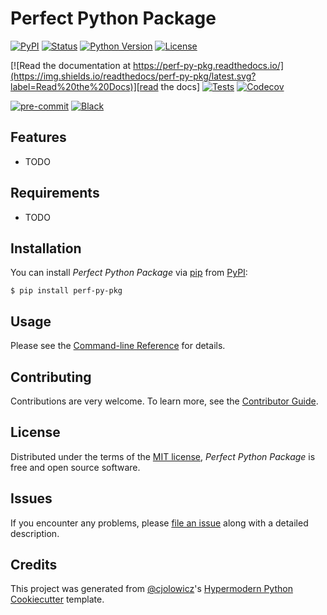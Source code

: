 # Perfect Python Package

[![PyPI](https://img.shields.io/pypi/v/perf-py-pkg.svg)][pypi_]
[![Status](https://img.shields.io/pypi/status/perf-py-pkg.svg)][status]
[![Python Version](https://img.shields.io/pypi/pyversions/perf-py-pkg)][python version]
[![License](https://img.shields.io/pypi/l/perf-py-pkg)][license]

[![Read the documentation at https://perf-py-pkg.readthedocs.io/](https://img.shields.io/readthedocs/perf-py-pkg/latest.svg?label=Read%20the%20Docs)][read the docs]
[![Tests](https://github.com/kulsuri/perf-py-pkg/workflows/Tests/badge.svg)][tests]
[![Codecov](https://codecov.io/gh/kulsuri/perf-py-pkg/branch/main/graph/badge.svg)][codecov]

[![pre-commit](https://img.shields.io/badge/pre--commit-enabled-brightgreen?logo=pre-commit&logoColor=white)][pre-commit]
[![Black](https://img.shields.io/badge/code%20style-black-000000.svg)][black]

[pypi_]: https://pypi.org/project/perf-py-pkg/
[status]: https://pypi.org/project/perf-py-pkg/
[python version]: https://pypi.org/project/perf-py-pkg
[read the docs]: https://perf-py-pkg.readthedocs.io/
[tests]: https://github.com/kulsuri/perf-py-pkg/actions?workflow=Tests
[codecov]: https://app.codecov.io/gh/kulsuri/perf-py-pkg
[pre-commit]: https://github.com/pre-commit/pre-commit
[black]: https://github.com/psf/black

## Features

- TODO

## Requirements

- TODO

## Installation

You can install _Perfect Python Package_ via [pip] from [PyPI]:

```console
$ pip install perf-py-pkg
```

## Usage

Please see the [Command-line Reference] for details.

## Contributing

Contributions are very welcome.
To learn more, see the [Contributor Guide].

## License

Distributed under the terms of the [MIT license][license],
_Perfect Python Package_ is free and open source software.

## Issues

If you encounter any problems,
please [file an issue] along with a detailed description.

## Credits

This project was generated from [@cjolowicz]'s [Hypermodern Python Cookiecutter] template.

[@cjolowicz]: https://github.com/cjolowicz
[pypi]: https://pypi.org/
[hypermodern python cookiecutter]: https://github.com/cjolowicz/cookiecutter-hypermodern-python
[file an issue]: https://github.com/kulsuri/perf-py-pkg/issues
[pip]: https://pip.pypa.io/

<!-- github-only -->

[license]: https://github.com/kulsuri/perf-py-pkg/blob/main/LICENSE
[contributor guide]: https://github.com/kulsuri/perf-py-pkg/blob/main/CONTRIBUTING.md
[command-line reference]: https://perf-py-pkg.readthedocs.io/en/latest/usage.html
